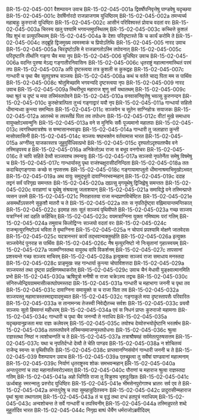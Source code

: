 BR-15-02-045-001	वैशम्पायन उवाच
BR-15-02-045-001a	द्विवर्षोपनिवृत्तेषु पाण्डवेषु यदृच्छया
BR-15-02-045-001c	देवर्षिर्नारदो राजन्नाजगाम युधिष्ठिरम्
BR-15-02-045-002a	तमभ्यर्च्य महाबाहुः कुरुराजो युधिष्ठिरः
BR-15-02-045-002c	आसीनं परिविश्वस्तं प्रोवाच वदतां वरः
BR-15-02-045-003a	चिरस्य खलु पश्यामि भगवन्तमुपस्थितम्
BR-15-02-045-003c	कच्चित्ते कुशलं विप्र शुभं वा प्रत्युपस्थितम्
BR-15-02-045-004a	के देशाः परिदृष्टास्ते किं च कार्यं करोमि ते
BR-15-02-045-004c	तद्ब्रूहि द्विजमुख्य त्वमस्माकं च प्रियोऽतिथिः
BR-15-02-045-005	नारद उवाच
BR-15-02-045-005a	चिरदृष्टोऽसि मे राजन्नागतोऽस्मि तपोवनात्
BR-15-02-045-005c	परिदृष्टानि तीर्थानि गङ्गा चैव मया नृप
BR-15-02-045-006	युधिष्ठिर उवाच
BR-15-02-045-006a	वदन्ति पुरुषा मेऽद्य गङ्गातीरनिवासिनः
BR-15-02-045-006c	धृतराष्ट्रं महात्मानमास्थितं परमं तपः
BR-15-02-045-007a	अपि दृष्टस्त्वया तत्र कुशली स कुरूद्वहः
BR-15-02-045-007c	गान्धारी च पृथा चैव सूतपुत्रश्च सञ्जयः
BR-15-02-045-008a	कथं च वर्तते चाद्य पिता मम स पार्थिवः
BR-15-02-045-008c	श्रोतुमिच्छामि भगवन्यदि दृष्टस्त्वया नृपः
BR-15-02-045-009	नारद उवाच
BR-15-02-045-009a	स्थिरीभूय महाराज शृणु सर्वं यथातथम्
BR-15-02-045-009c	यथा श्रुतं च दृष्टं च मया तस्मिंस्तपोवने
BR-15-02-045-010a	वनवासनिवृत्तेषु भवत्सु कुरुनन्दन
BR-15-02-045-010c	कुरुक्षेत्रात्पिता तुभ्यं गङ्गाद्वारं ययौ नृप
BR-15-02-045-011a	गान्धार्या सहितो धीमान्वध्वा कुन्त्या समन्वितः
BR-15-02-045-011c	सञ्जयेन च सूतेन साग्निहोत्रः सयाजकः
BR-15-02-045-012a	आतस्थे स तपस्तीव्रं पिता तव तपोधनः
BR-15-02-045-012c	वीटां मुखे समाधाय वायुभक्षोऽभवन्मुनिः
BR-15-02-045-013a	वने स मुनिभिः सर्वैः पूज्यमानो महातपाः
BR-15-02-045-013c	त्वगस्थिमात्रशेषः स षण्मासानभवन्नृपः
BR-15-02-045-014a	गान्धारी तु जलाहारा कुन्ती मासोपवासिनी
BR-15-02-045-014c	सञ्जयः षष्ठभक्तेन वर्तयामास भारत
BR-15-02-045-015a	अग्नींस्तु याजकास्तत्र जुहुवुर्विधिवत्प्रभो
BR-15-02-045-015c	दृश्यतोऽदृश्यतश्चैव वने तस्मिन्नृपस्य ह
BR-15-02-045-016a	अनिकेतोऽथ राजा स बभूव वनगोचरः
BR-15-02-045-016c	ते चापि सहिते देव्यौ सञ्जयश्च तमन्वयुः
BR-15-02-045-017a	सञ्जयो नृपतेर्नेता समेषु विषमेषु च
BR-15-02-045-017c	गान्धार्यास्तु पृथा राजंश्चक्षुरासीदनिन्दिता
BR-15-02-045-018a	ततः कदाचिद्गङ्गायाः कच्छे स नृपसत्तमः
BR-15-02-045-018c	गङ्गायामाप्लुतो धीमानाश्रमाभिमुखोऽभवत्
BR-15-02-045-019a	अथ वायुः समुद्भूतो दावाग्निरभवन्महान्
BR-15-02-045-019c	ददाह तद्वनं सर्वं परिगृह्य समन्ततः
BR-15-02-045-020a	दह्यत्सु मृगयूथेषु द्विजिह्वेषु समन्ततः
BR-15-02-045-020c	वराहाणां च यूथेषु संश्रयत्सु जलाशयान्
BR-15-02-045-021a	समाविद्धे वने तस्मिन्प्राप्ते व्यसन उत्तमे
BR-15-02-045-021c	निराहारतया राजा मन्दप्राणविचेष्टितः
BR-15-02-045-021e	असमर्थोऽपसरणे सुकृशौ मातरौ च ते
BR-15-02-045-022a	ततः स नृपतिर्दृष्ट्वा वह्निमायान्तमन्तिकात्
BR-15-02-045-022c	इदमाह ततः सूतं सञ्जयं पृथिवीपते
BR-15-02-045-023a	गच्छ सञ्जय यत्राग्निर्न त्वां दहति कर्हिचित्
BR-15-02-045-023c	वयमत्राग्निना युक्ता गमिष्यामः परां गतिम्
BR-15-02-045-024a	तमुवाच किलोद्विग्नः सञ्जयो वदतां वरः
BR-15-02-045-024c	राजन्मृत्युरनिष्टोऽयं भविता ते वृथाग्निना
BR-15-02-045-025a	न चोपायं प्रपश्यामि मोक्षणे जातवेदसः
BR-15-02-045-025c	यदत्रानन्तरं कार्यं तद्भवान्वक्तुमर्हति
BR-15-02-045-026a	इत्युक्तः सञ्जयेनेदं पुनराह स पार्थिवः
BR-15-02-045-026c	नैष मृत्युरनिष्टो नो निःसृतानां गृहात्स्वयम्
BR-15-02-045-027a	जलमग्निस्तथा वायुरथ वापि विकर्शनम्
BR-15-02-045-027c	तापसानां प्रशस्यन्ते गच्छ सञ्जय माचिरम्
BR-15-02-045-028a	इत्युक्त्वा सञ्जयं राजा समाधाय मनस्तदा
BR-15-02-045-028c	प्राङ्मुखः सह गान्धार्या कुन्त्या चोपाविशत्तदा
BR-15-02-045-029a	सञ्जयस्तं तथा दृष्ट्वा प्रदक्षिणमथाकरोत्
BR-15-02-045-029c	उवाच चैनं मेधावी युङ्क्ष्वात्मानमिति प्रभो
BR-15-02-045-030a	ऋषिपुत्रो मनीषी स राजा चक्रेऽस्य तद्वचः
BR-15-02-045-030c	संनिरुध्येन्द्रियग्राममासीत्काष्ठोपमस्तदा
BR-15-02-045-031a	गान्धारी च महाभागा जननी च पृथा तव
BR-15-02-045-031c	दावाग्निना समायुक्ते स च राजा पिता तव
BR-15-02-045-032a	सञ्जयस्तु महामात्रस्तस्माद्दावादमुच्यत
BR-15-02-045-032c	गङ्गाकूले मया दृष्टस्तापसैः परिवारितः
BR-15-02-045-033a	स तानामन्त्र्य तेजस्वी निवेद्यैतच्च सर्वशः
BR-15-02-045-033c	प्रययौ सञ्जयः सूतो हिमवन्तं महीधरम्
BR-15-02-045-034a	एवं स निधनं प्राप्तः कुरुराजो महामनाः
BR-15-02-045-034c	गान्धारी च पृथा चैव जनन्यौ ते नराधिप
BR-15-02-045-035a	यदृच्छयानुव्रजता मया राज्ञः कलेवरम्
BR-15-02-045-035c	तयोश्च देव्योरुभयोर्दृष्टानि भरतर्षभ
BR-15-02-045-036a	ततस्तपोवने तस्मिन्समाजग्मुस्तपोधनाः
BR-15-02-045-036c	श्रुत्वा राज्ञस्तथा निष्ठां न त्वशोचन्गतिं च ते
BR-15-02-045-037a	तत्राश्रौषमहं सर्वमेतत्पुरुषसत्तम
BR-15-02-045-037c	यथा च नृपतिर्दग्धो देव्यौ ते चेति पाण्डव
BR-15-02-045-038a	न शोचितव्यं राजेन्द्र स्वन्तः स पृथिवीपतिः
BR-15-02-045-038c	प्राप्तवानग्निसंयोगं गान्धारी जननी च ते
BR-15-02-045-039	वैशम्पायन उवाच
BR-15-02-045-039a	एतच्छ्रुत्वा तु सर्वेषां पाण्डवानां महात्मनाम्
BR-15-02-045-039c	निर्याणं धृतराष्ट्रस्य शोकः समभवन्महान्
BR-15-02-045-040a	अन्तःपुराणां च तदा महानार्तस्वरोऽभवत्
BR-15-02-045-040c	पौराणां च महाराज श्रुत्वा राज्ञस्तदा गतिम्
BR-15-02-045-041a	अहो धिगिति राजा तु विक्रुश्य भृशदुःखितः
BR-15-02-045-041c	ऊर्ध्वबाहुः स्मरन्मातुः प्ररुरोद युधिष्ठिरः
BR-15-02-045-041e	भीमसेनपुरोगाश्च भ्रातरः सर्व एव ते
BR-15-02-045-042a	अन्तःपुरेषु च तदा सुमहान्रुदितस्वनः
BR-15-02-045-042c	प्रादुरासीन्महाराज पृथां श्रुत्वा तथागताम्
BR-15-02-045-043a	तं च वृद्धं तथा दग्धं हतपुत्रं नराधिपम्
BR-15-02-045-043c	अन्वशोचन्त ते सर्वे गान्धारीं च तपस्विनीम्
BR-15-02-045-044a	तस्मिन्नुपरते शब्दे मुहूर्तादिव भारत
BR-15-02-045-044c	निगृह्य बाष्पं धैर्येण धर्मराजोऽब्रवीदिदम्
